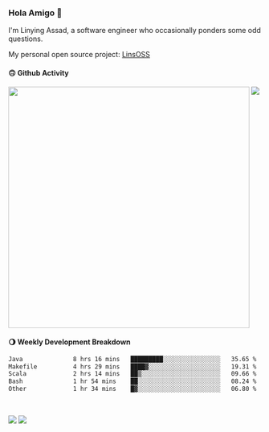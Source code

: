 ### Hola Amigo 🤣   

I'm Linying Assad, a software engineer who occasionally ponders some odd questions.  

My personal open source project: [LinsOSS](https://github.com/linsoss)
 
#### 🙃 Github Activity 
<div>
  <img src="https://github-readme-stats.vercel.app/api?username=al-assad&show_icons=true" align="top" style="display: inline-block;" width="480"/>
  <img src="https://github-readme-stats.vercel.app/api/top-langs/?username=al-assad&hide=css,html&langs_count=8&layout=compact" align="top" style="display: inline-block;"/>
</div>

#### 🌖 Weekly Development Breakdown
<!--START_SECTION:waka-->

```txt
Java              8 hrs 16 mins   █████████░░░░░░░░░░░░░░░░   35.65 %
Makefile          4 hrs 29 mins   ████▓░░░░░░░░░░░░░░░░░░░░   19.31 %
Scala             2 hrs 14 mins   ██▒░░░░░░░░░░░░░░░░░░░░░░   09.66 %
Bash              1 hr 54 mins    ██░░░░░░░░░░░░░░░░░░░░░░░   08.24 %
Other             1 hr 34 mins    █▓░░░░░░░░░░░░░░░░░░░░░░░   06.80 %
```

<!--END_SECTION:waka-->

<br>

<a href="https://twitter.com/assad_lin"><img src="https://img.shields.io/badge/Twitter-@assad__lin-blue?style=flat&logo=twitter" /></a>
<a href="https://al-assad.github.io"><img src="https://img.shields.io/badge/Blogs-Linying_Assad's_Blog-yellow?style=flat&logo=github" /></a>

